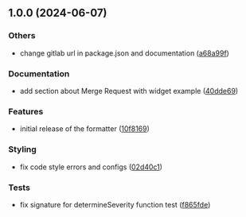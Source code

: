 ## 1.0.0 (2024-06-07)

### Others

* change gitlab url in package.json and documentation ([a68a99f](https://gitlab.com/gitlab-formatters/eslint-formatter-gitlab/commit/a68a99ffee426e574d4b1007b3a63fd35d8a36bc))

### Documentation

* add section about Merge Request with widget example ([40dde69](https://gitlab.com/gitlab-formatters/eslint-formatter-gitlab/commit/40dde69948a4ea6c4f6a78d9096a0a0bc19f728f))

### Features

* initial release of the formatter ([10f8169](https://gitlab.com/gitlab-formatters/eslint-formatter-gitlab/commit/10f8169075e3fb0a7e0cf47abe503f62045fa948))

### Styling

* fix code style errors and configs ([02d40c1](https://gitlab.com/gitlab-formatters/eslint-formatter-gitlab/commit/02d40c13cc11f2e396d3bdd74010c364eb544047))

### Tests

* fix signature for determineSeverity function test ([f865fde](https://gitlab.com/gitlab-formatters/eslint-formatter-gitlab/commit/f865fde394afbe20a59522ee7bb95e178efe4a73))
